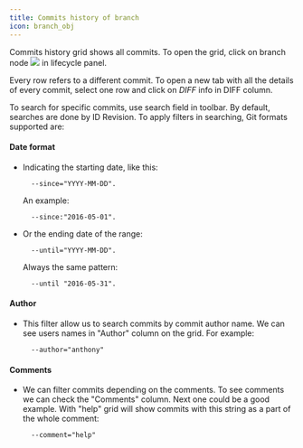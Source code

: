 ```yaml
---
title: Commits history of branch
icon: branch_obj
---
```


Commits history grid shows all commits. To open the grid, click on branch node <img src="/static/images/icons/lc/branch_obj.svg" /> in lifecycle panel.

Every row refers to a different commit. To open a new tab with all the details of every commit, select one row and click on *DIFF* info in DIFF column.

To search for specific commits, use search field in toolbar. By default, searches are done by ID Revision. To apply filters in searching, Git formats supported are:

#### Date format

* Indicating the starting date, like this:

        --since="YYYY-MM-DD".

    An example:

        --since:"2016-05-01".

* Or the ending date of the range:

        --until="YYYY-MM-DD".

    Always the same pattern:

        --until "2016-05-31".

#### Author

* This filter allow us to search commits by commit author name. We can see users names in "Author" column on the grid. For example:

        --author="anthony"

#### Comments

* We can filter commits depending on the comments. To see comments we can check the "Comments" column. Next one could be a good example. With "help" grid will show commits with this string as a part of the whole comment:

        --comment="help"
